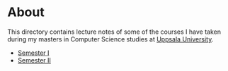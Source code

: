 # About

This directory contains lecture notes of some of the courses I have taken during my masters in Computer Science studies at [Uppsala University](http://www.it.uu.se/).

- [Semester I](semester-1)
- [Semester II](semester-2)

